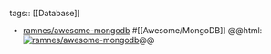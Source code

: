 tags:: [[Database]]

- [ramnes/awesome-mongodb](https://github.com/ramnes/awesome-mongodb) #[[Awesome/MongoDB]]
  @@html: <a href="https://github.com/ramnes/awesome-mongodb/"><img src="https://github-readme-stats-astronomer.vercel.app/api/pin/?username=ramnes&repo=awesome-mongodb&theme=tokyonight" alt="ramnes/awesome-mongodb"/></a>@@